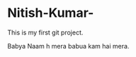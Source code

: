 # Nitish-Kumar-
<p>This is my first git project.</p>

<p>Babya Naam h mera babua kam hai mera.</p>

